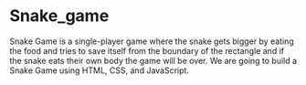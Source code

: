 # Snake_game
Snake Game is a single-player game where the snake gets bigger by eating the food and tries to save itself from the boundary of the rectangle and if the snake eats their own body the game will be over.  We are going to build a Snake Game using HTML, CSS, and JavaScript.

